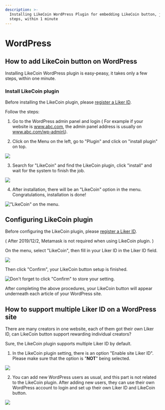 ```yaml
---
description: >-
  Installing LikeCoin WordPress Plugin for embedding LikeCoin button, just a few
  steps, within 1 minute
---
```


# WordPress

## How to add LikeCoin button on WordPress

Installing LikeCoin WordPress plugin is easy-peasy, it takes only a few steps, within one minute.

### Install LikeCoin plugin  <a id="-likecoin-"></a>

Before installing the LikeCoin plugin, please [register a Liker ID](https://docs.like.co/user-guide/liker-id/how-to-register-a-liker-id).

Follow the steps:

1. Go to the WordPress admin panel and login \( For example if your website is www.abc.com, the admin panel address is usually on www.abc.com/wp-admin\).

2. Click on the Menu on the left, go to "Plugin" and click on "install plugin" on top.

![](https://downloads.intercomcdn.com/i/o/72823649/de9b920907d2af82226ac75d/image.png)

3. Search for "LikeCoin" and find the LikeCoin plugin, click "install" and wait for the system to finish the job.

![](https://downloads.intercomcdn.com/i/o/72829954/b4eb1f0016d9d8625fbae18d/image+%281%29.png)

4. After installation, there will be an "LikeCoin" option in the menu. Congratulations,  installation is done!  


![&quot;LikeCoin&quot; on the menu.](https://downloads.intercomcdn.com/i/o/78316704/563d879f9e38b9a1095c47be/menu+choice.png)

## Configuring LikeCoin plugin

Before configuring the LikeCoin plugin, please [register a Liker ID](https://docs.like.co/user-guide/liker-id/how-to-register-a-liker-id).

 \( After 2019/12/2, Metamask is not required when using LikeCoin plugin. \) 

On the menu, select "LikeCoin",  then fill in your Liker ID in the Liker ID field.

![](https://downloads.intercomcdn.com/i/o/169029380/cb32c7bb0355af7cc8fcd90a/image.png)

Then click "Confirm",  your LikeCoin button setup is finished.

![Don&apos;t forget to click &quot;Confirm&quot; to store your setting.](https://downloads.intercomcdn.com/i/o/169030016/a06e41a0df716187532d749b/image.png)

After completing the above procedures, your LikeCoin button will appear underneath each article of your WordPress site.

## How to support multiple Liker ID on a WordPress site

There are many creators in one website, each of them got their own Liker ID, can LikeCoin button support rewarding individual creators?

Sure, the LikeCoin plugin supports multiple Liker ID by default.

1. In the LikeCoin plugin setting, there is an option  "Enable site Liker ID".  Please make sure that the option is "**NOT**" being selected.

![](https://downloads.intercomcdn.com/i/o/136642368/d706b1b2fce0cc75ee5b41f8/image.png)

2. You can add new WordPress users as usual, and this part is not related to the LikeCoin plugin. After adding new users, they can use their own WordPress account to login and set up their own Liker ID and LikeCoin button.

![](https://downloads.intercomcdn.com/i/o/136642597/50fe2f0401676caf9ebf86f6/image.png)

